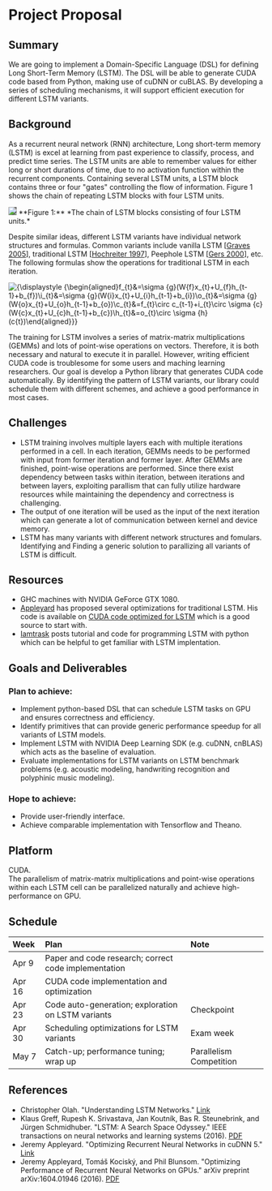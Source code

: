# Project Proposal

## Summary
<!--Summarize your project in no more than 2-3 sentences. Describe what you plan to do and what parallel systems you will be working with. -->

We are going to implement a Domain-Specific Language (DSL) for defining Long Short-Term Memory (LSTM). The DSL will be able to generate CUDA code based from Python, making use of cuDNN or cuBLAS. By developing a series of scheduling mechanisms, it will support efficient execution for different LSTM variants.

## Background
<!--If your project involves accelerating a compute-intensive application, describe the application or piece of the application you are going to implement in more detail. This description need only be a few paragraphs. It might be helpful to include a block diagram or pseudocode of the basic idea. An important detail is what aspects of the problem might benefit from parallelism? and why?-->
As a recurrent neural network (RNN) architecture, Long short-term memory (LSTM) is excel at learning from past experience to classify, process, and predict time series. The LSTM units are able to remember values for either long or short durations of time, due to no activation function within the recurrent components. Containing several LSTM units, a LSTM block contains three or four "gates" controlling the flow of information. Figure 1 shows the chain of repeating LSTM blocks with four LSTM units.

<img src="http://colah.github.io/posts/2015-08-Understanding-LSTMs/img/LSTM3-chain.png" style="background-color:#666;"/>  
**Figure 1:** *The chain of LSTM blocks consisting of  four LSTM units.*

Despite similar ideas, different LSTM variants have individual network structures and formulas. Common variants include vanilla LSTM [[Graves 2005](http://www.sciencedirect.com/science/article/pii/S0893608005001206)], traditional LSTM [[Hochreiter 1997](http://www.mitpressjournals.org/doi/abs/10.1162/neco.1997.9.8.1735)], Peephole LSTM [[Gers 2000](http://ieeexplore.ieee.org/abstract/document/861302/)], etc. The following formulas show the operations for traditional LSTM in each iteration.  

![{\displaystyle {\begin{aligned}f_{t}&=\sigma _{g}(W_{f}x_{t}+U_{f}h_{t-1}+b_{f})\\i_{t}&=\sigma _{g}(W_{i}x_{t}+U_{i}h_{t-1}+b_{i})\\o_{t}&=\sigma _{g}(W_{o}x_{t}+U_{o}h_{t-1}+b_{o})\\c_{t}&=f_{t}\circ c_{t-1}+i_{t}\circ \sigma _{c}(W_{c}x_{t}+U_{c}h_{t-1}+b_{c})\\h_{t}&=o_{t}\circ \sigma _{h}(c_{t})\end{aligned}}}](http://www.sciweavers.org/upload/Tex2Img_1491768389/eqn.png)

The training for LSTM involves a series of matrix-matrix multiplications (GEMMs) and lots of point-wise operations on vectors.  Therefore, it is both necessary and natural to execute it in parallel. However, writing efficient CUDA code is troublesome for some users and maching learning researchers. Our goal is develop a Python library that generates CUDA code automatically. By identifying the pattern of LSTM variants, our library could schedule them with different schemes, and achieve a good performance in most cases.

## Challenges
<!--Describe why the problem is challenging. What aspects of the problem might make it difficult to parallelize? In other words, what to you hope to learn by doing the project?

- Describe the workload: what are the dependencies, what are its memory access characteristics? (is there locality? is there a high communication to computation ratio?), is there divergent execution?
- Describe constraints: What are the properties of the system that make mapping the workload to it challenging?
-->
* LSTM training involves multiple layers each with multiple iterations performed in a cell. In each iteration, GEMMs needs to be performed with input from former iteration and former layer. After GEMMs are finished, point-wise operations are performed. Since there exist dependency between tasks within iteration, between iterations and between layers, exploiting parallism that can fully utilize hardware resources while maintaining the dependency and correctness is challenging.
* The output of one iteration will be used as the input of the next iteration which can generate a lot of communication between kernel and device memory. 
* LSTM has many variants with different network structures and fomulars. Identifying and Finding a generic solution to parallizing all variants of LSTM is difficult.

## Resources
<!--Describe the resources (type of computers, starter code, etc.) you will use. What code base will you start from? Are you starting from scratch or using an existing piece of code? Is there a book or paper that you are using as a reference (if so, provide a citation)? Are there any other resources you need, but haven't figured out how to obtain yet? Could you benefit from access to any special machines?-->

* GHC machines with NVIDIA GeForce GTX 1080.  
* [Appleyard](https://devblogs.nvidia.com/parallelforall/optimizing-recurrent-neural-networks-cudnn-5/) has proposed several optimizations for traditional LSTM. His code is available on [CUDA code optimized for LSTM](https://github.com/parallel-forall/code-samples/tree/master/posts/rnn) which is a good source to start with.
* [Iamtrask](https://iamtrask.github.io/2015/11/15/anyone-can-code-lstm/) posts tutorial and code for programming LSTM with python which can be helpful to get familiar with LSTM implentation.


## Goals and Deliverables
<!--Describe the deliverables or goals of your project.-->
### Plan to achieve:
* Implement python-based DSL that can schedule LSTM tasks on GPU and ensures correctness and efficiency.
* Identify primitives that can provide generic performance speedup for all variants of LSTM models.
* Implement LSTM with NVIDIA Deep Learning SDK (e.g. cuDNN, cnBLAS) which acts as the baseline of evaluation. 
* Evaluate implementations for LSTM variants on LSTM benchmark problems (e.g. acoustic modeling, handwriting recognition and polyphinic music modeling).

### Hope to achieve:
* Provide user-friendly interface.
* Achieve comparable implementation with Tensorflow and Theano.

## Platform
<!--Describe why the platform (computer and/or language) you have chosen is a good one for your needs. Why does it make sense to use this parallel system for the workload you have chosen?-->

CUDA.  
The parallelism of  matrix-matrix multiplications and  point-wise operations within each LSTM cell can be parallelized naturally and achieve high-performance on GPU. 

## Schedule
<!--Produce a schedule for your project. Your schedule should have at least one item to do per week. List what you plan to get done each week from now until the parallelism competition in order to meet your project goals. Keep in mind that due to other classes, you'll have more time to work some weeks than others (work that into the schedule). You will need to re-evaluate your progress at the end of each week and update this schedule accordingly. Note the intermediate checkpoint deadline is April 25th. In your schedule we encourage you to be precise as precise as possible. It's often helpful to work backward in time from your deliverables and goals, writing down all the little things you'll need to do (establish the dependencies!).-->

| Week | Plan | Note |
| :--- |:---| :---|
| Apr 9 | Paper and code research; correct code implementation |   |
| Apr 16 | CUDA code implementation and optimization |   |
| Apr 23 | Code auto-generation; exploration on LSTM variants | Checkpoint |
| Apr 30 | Scheduling optimizations for LSTM variants  | Exam week |
| May 7 | Catch-up; performance tuning; wrap up | Parallelism Competition |

## References
- Christopher Olah. "Understanding LSTM Networks." [Link](http://colah.github.io/posts/2015-08-Understanding-LSTMs/)
- Klaus Greff, Rupesh K. Srivastava, Jan Koutník, Bas R. Steunebrink, and Jürgen Schmidhuber. "LSTM: A Search Space Odyssey." IEEE transactions on neural networks and learning systems (2016). [PDF](https://arxiv.org/pdf/1503.04069.pdf)
- Jeremy Appleyard. "Optimizing Recurrent Neural Networks in cuDNN 5." [Link](https://devblogs.nvidia.com/parallelforall/optimizing-recurrent-neural-networks-cudnn-5/)
- Jeremy Appleyard, Tomáš Kociský, and Phil Blunsom. "Optimizing Performance of Recurrent Neural Networks on GPUs." arXiv preprint arXiv:1604.01946 (2016). [PDF](https://arxiv.org/pdf/1604.01946.pdf)
